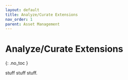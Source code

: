 ```yaml
---
layout: default
title: Analyze/Curate Extensions
nav_order: 1
parent: Asset Management
---
```


# Analyze/Curate Extensions
{: .no_toc }

stuff stuff stuff.
